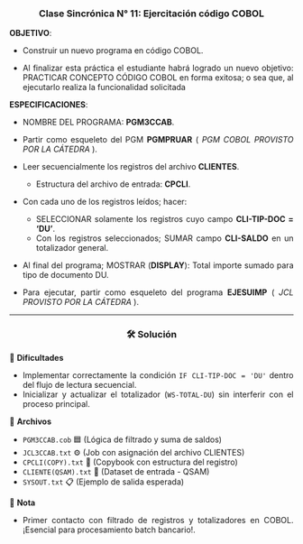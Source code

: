<div style="text-align:center">

<h3>Clase Sincrónica N° 11: Ejercitación código COBOL</h3>

</div>

<div style="text-align:justify">

<strong>OBJETIVO</strong>: 
* Construir un nuevo programa en código COBOL.
 
* Al finalizar esta práctica el estudiante habrá logrado un nuevo objetivo: PRACTICAR 
CONCEPTO CÓDIGO COBOL en forma exitosa; o sea que, al ejecutarlo realiza la 
funcionalidad solicitada

<strong>ESPECIFICACIONES</strong>:

* NOMBRE DEL PROGRAMA: <strong>PGM3CCAB</strong>.
* Partir como esqueleto del PGM <strong>PGMPRUAR</strong> ( <em>PGM COBOL PROVISTO POR LA CÁTEDRA</em> ).
* Leer secuencialmente los registros del archivo <strong>CLIENTES</strong>. 
    * Estructura del archivo de entrada: <strong>CPCLI</strong>. 

* Con cada uno de los registros leídos; hacer:
    * SELECCIONAR solamente los registros cuyo campo <strong>CLI-TIP-DOC = ‘DU’</strong>.
    * Con los registros seleccionados; SUMAR campo <strong>CLI-SALDO</strong> en un totalizador general.
*  Al final del programa; MOSTRAR (<strong>DISPLAY</strong>): Total importe sumado para tipo de documento DU.   
* Para ejecutar, partir como esqueleto del programa <strong>EJESUIMP</strong> ( <em>JCL PROVISTO POR LA CÁTEDRA</em> ).

</div>

<hr>

<div style="text-align:center">

<h3>🛠️ Solución</h3>

</div>

<div style="text-align:justify">

🎯 **Dificultades**  
* Implementar correctamente la condición `IF CLI-TIP-DOC = 'DU'` dentro del flujo de lectura secuencial.
* Inicializar y actualizar el totalizador (`WS-TOTAL-DU`) sin interferir con el proceso principal.

📂 **Archivos**  
* `PGM3CCAB.cob` 🟦 (Lógica de filtrado y suma de saldos)  
* `JCL3CCAB.txt` ⚙️ (Job con asignación del archivo CLIENTES)  
* `CPCLI(COPY).txt` 📄 (Copybook con estructura del registro)  
* `CLIENTE(QSAM).txt` 📁 (Dataset de entrada - QSAM) 
* `SYSOUT.txt` 📋 (Ejemplo de salida esperada)

📝 **Nota**
* Primer contacto con filtrado de registros y totalizadores en COBOL. ¡Esencial para procesamiento batch bancario!.

</div>